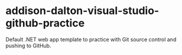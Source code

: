 # addison-dalton-visual-studio-github-practice
Default .NET web app template to practice with Git source control and pushing to GitHub.

